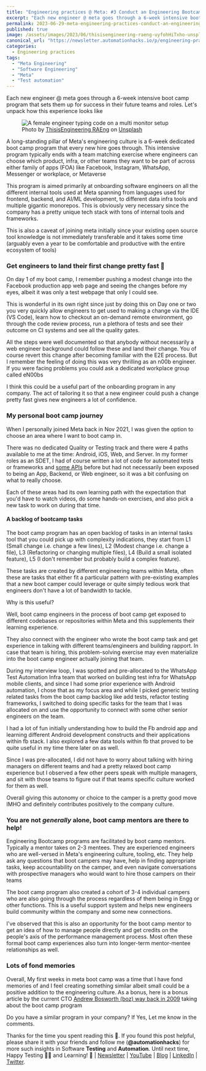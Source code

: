 ```yaml
---
title: "Engineering practices @ Meta: #3 Conduct an Engineering Bootcamp for new joiners"
excerpt: "Each new engineer @ meta goes through a 6-week intensive boot camp program that sets them up for success in their future teams and roles. Let's unpack how this experience looks like"
permalink: 2023-06-29-meta-engineering-practices-conduct-an-engineering-bootcamp-for-new-joiners
published: true
image: /assets/images/2023/06/thisisengineering-raeng-uyfohHiTxho-unsplash.jpg
canonical_url: "https://newsletter.automationhacks.io/p/engineering-practices-meta-3-conduct"
categories:
  - Engineering practices
tags:
  - "Meta Engineering"
  - "Software Engineering"
  - "Meta"
  - "Test automation"
---
```


Each new engineer @ meta goes through a 6-week intensive boot camp program that sets them up for success in their future teams and roles. Let's unpack how this experience looks like

<figure class="image">
    <img src="assets/images/2023/06/thisisengineering-raeng-uyfohHiTxho-unsplash.jpg" alt="A female engineer typing code on a multi monitor setup">
    <figcaption> Photo by <a href="https://unsplash.com/@thisisengineering?utm_source=unsplash&utm_medium=referral&utm_content=creditCopyText">ThisisEngineering RAEng</a> on <a href="https://unsplash.com/photos/uyfohHiTxho?utm_source=unsplash&utm_medium=referral&utm_content=creditCopyText">Unsplash</a> 
    </figcaption>
</figure>

A long-standing pillar of Meta's engineering culture is a 6-week dedicated boot camp program that every new hire goes through. This intensive program typically ends with a team matching exercise where engineers can choose which product, infra, or other teams they want to be part of across either family of apps (FOA) like Facebook, Instagram, WhatsApp, Messenger or workplace, or Metaverse

This program is aimed primarily at onboarding software engineers on all the different internal tools used at Meta spanning from languages used for frontend, backend, and AI/ML development, to different data infra tools and multiple gigantic monorepos. This is obviously very necessary since the company has a pretty unique tech stack with tons of internal tools and frameworks.

This is also a caveat of joining meta initially since your existing open source tool knowledge is not immediately transferable and it takes some time (arguably even a year to be comfortable and productive with the entire ecosystem of tools)


### Get engineers to land their first change pretty fast 🏃

On day 1 of my boot camp, I remember pushing a modest change into the Facebook production app web page and seeing the changes before my eyes, albeit it was only a test webpage that only I could see. 

This is wonderful in its own right since just by doing this on Day one or two you very quickly allow engineers to get used to making a change via the IDE (VS Code), learn how to checkout an on-demand remote environment, go through the code review process, run a plethora of tests and see their outcome on CI systems and see all the quality gates. 

All the steps were well documented so that anybody without necessarily a web engineer background could follow these and land their change. You of course revert this change after becoming familiar with the E2E process. But I remember the feeling of doing this was very thrilling as an n00b engineer. If you were facing problems you could ask a dedicated workplace group called eN00bs

I think this could be a useful part of the onboarding program in any company. The act of tailoring it so that a new engineer could push a change pretty fast gives new engineers a lot of confidence. 


### My personal boot camp journey

When I personally joined Meta back in Nov 2021, I was given the option to choose an area where I want to boot camp in. 

There was no dedicated Quality or Testing track and there were 4 paths available to me at the time: Android, iOS, Web, and Server. In my former roles as an SDET, I had of course written a lot of code for automated tests or frameworks and [some APIs](https://github.com/automationhacks/people-api) before but had not necessarily been exposed to being an App, Backend, or Web engineer, so it was a bit confusing on what to really choose.

Each of these areas had its own learning path with the expectation that you'd have to watch videos, do some hands-on exercises, and also pick a new task to work on during that time. 


#### A backlog of bootcamp tasks

The boot camp program has an open backlog of tasks in an internal tasks tool that you could pick up with complexity indications, they start from L1 (Small change i.e. change a few lines), L2 (Modest change i.e. change a file), L3 (Refactoring or changing multiple files), L4 (Build a small isolated feature), L5 (I don't remember but probably build a complex feature). 

These tasks are created by different engineering teams within Meta, often these are tasks that either fit a particular pattern with pre-existing examples that a new boot camper could leverage or quite simply tedious work that engineers don't have a lot of bandwidth to tackle.

Why is this useful?

Well, boot camp engineers in the process of boot camp get exposed to different codebases or repositories within Meta and this supplements their learning experience. 

They also connect with the engineer who wrote the boot camp task and get experience in talking with different teams/engineers and building rapport. In case that team is hiring, this problem-solving exercise may even materialize into the boot camp engineer actually joining that team.

During my interview loop, I was spotted and pre-allocated to the WhatsApp Test Automation Infra team that worked on building test infra for WhatsApp mobile clients, and since I had some prior experience with Android automation, I chose that as my focus area and while I picked generic testing related tasks from the boot camp backlog like add tests, refactor testing frameworks, I switched to doing specific tasks for the team that I was allocated on and use the opportunity to connect with some other senior engineers on the team.

I had a lot of fun initially understanding how to build the Fb android app and learning different Android development constructs and their applications within fb stack. I also explored a few data tools within fb that proved to be quite useful in my time there later on as well.

Since I was pre-allocated, I did not have to worry about talking with hiring managers on different teams and had a pretty relaxed boot camp experience but I observed a few other peers speak with multiple managers, and sit with those teams to figure out if that teams specific culture worked for them as well. 

Overall giving this autonomy or choice to the camper is a pretty good move IMHO and definitely contributes positively to the company culture.


### You are not _generally_ alone, boot camp mentors are there to help!

Engineering Bootcamp programs are facilitated by boot camp mentors. Typically a mentor takes on 2-3 mentees. They are experienced engineers who are well-versed in Meta's engineering culture, tooling, etc. They help ask any questions that boot campers may have, help in finding appropriate tasks, keep accountability on the camper, and even navigate conversations with prospective managers who would want to hire those campers on their teams

The boot camp program also created a cohort of 3-4 individual campers who are also going through the process regardless of them being in Engg or other functions. This is a useful support system and helps new engineers build community within the company and some new connections. 

I've observed that this is also an opportunity for the boot camp mentor to get an idea of how to manage people directly and get credits on the people's axis of the performance management process. Most often these formal boot camp experiences also turn into longer-term mentor-mentee relationships as well. 


### Lots of fond memories

Overall, My first weeks in meta boot camp was a time that I have fond memories of and I feel creating something similar albeit small could be a positive addition to the engineering culture. As a bonus, here is a bonus article by the current CTO [Andrew Bosworth (boz) way back in 2009](https://engineering.fb.com/2009/11/19/production-engineering/facebook-engineering-bootcamp/) taking about the boot camp program

Do you have a similar program in your company? If Yes, Let me know in the comments.


Thanks for the time you spent reading this 🙌. If you found this post helpful, please share it with your friends and follow me (**@automationhacks**) for more such insights in Software **Testing** and **Automation**. Until next time, Happy Testing 🕵🏻 and Learning! 🌱 | [Newsletter](https://newsletter.automationhacks.io/) | [YouTube](https://www.youtube.com/@automationhacks) | [Blog](https://automationhacks.io/) | [LinkedIn](https://www.linkedin.com/in/automationhacks/) | [Twitter](https://twitter.com/automationhacks).

